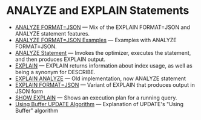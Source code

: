# ANALYZE and EXPLAIN Statements

- [ANALYZE FORMAT=JSON](/sql-statements-structure/sql-statements/administrative-sql-statements/analyze-and-explain-statements/analyze-format-json/) — Mix of the EXPLAIN FORMAT=JSON and ANALYZE statement features.
- [ANALYZE FORMAT=JSON Examples](/sql-statements-structure/sql-statements/administrative-sql-statements/analyze-and-explain-statements/analyze-formatjson-examples/) — Examples with ANALYZE FORMAT=JSON.
- [ANALYZE Statement](/sql-statements-structure/sql-statements/administrative-sql-statements/analyze-and-explain-statements/analyze-statement/) — Invokes the optimizer, executes the statement, and then produces EXPLAIN output.
- [EXPLAIN](/sql-statements-structure/sql-statements/administrative-sql-statements/analyze-and-explain-statements/explain/) — EXPLAIN returns information about index usage, as well as being a synonym for DESCRIBE.
- [EXPLAIN ANALYZE](/sql-statements-structure/sql-statements/administrative-sql-statements/analyze-and-explain-statements/explain-analyze/) — Old implementation, now ANALYZE statement
- [EXPLAIN FORMAT=JSON](/sql-statements-structure/sql-statements/administrative-sql-statements/analyze-and-explain-statements/explain-format-json/) — Variant of EXPLAIN that produces output in JSON form
- [SHOW EXPLAIN](/sql-statements-structure/sql-statements/administrative-sql-statements/show/show-explain/) — Shows an execution plan for a running query.
- [Using Buffer UPDATE Algorithm](/sql-statements-structure/sql-statements/administrative-sql-statements/analyze-and-explain-statements/using-buffer-update-algorithm/) — Explanation of UPDATE's "Using Buffer" algorithm